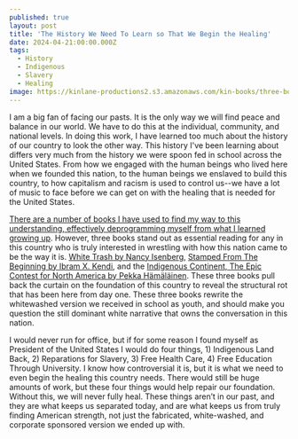 ```yaml
---
published: true
layout: post
title: 'The History We Need To Learn so That We Begin the Healing'
date: 2024-04-21:00:00.000Z
tags:
  - History
  - Indigenous
  - Slavery
  - Healing
image: https://kinlane-productions2.s3.amazonaws.com/kin-books/three-books-to-read.jpg
---
```

I am a big fan of facing our pasts. It is the only way we will find peace and balance in our world. We have to do this at the individual, community, and national levels. In doing this work, I have learned too much about the history of our country to look the other way. This history I've been learning about differs very much from the history we were spoon fed in school across the United States. From how we engaged with the human beings who lived here when we founded this nation, to the human beings we enslaved to build this country, to how capitalism and racism is used to control us--we have a lot of music to face before we can get on with the healing that is needed for the United States.

[There are a number of books I have used to find my way to this understanding, effectively deprogramming myself from what I learned growing up](https://kinlane.com/deprogramming/). However, three books stand out as essential reading for any in this country who is truly interested in wrestling with how this nation came to be the way it is. [White Trash by Nancy Isenberg](https://www.penguinrandomhouse.com/books/313197/white-trash-by-nancy-isenberg/), [Stamped From The Beginning by Ibram X. Kendi](https://www.ibramxkendi.com/stamped), and the [Indigenous Continent, The Epic Contest for North America by Pekka Hämäläinen](https://www.harvard.com/book/indigenous_continent/). These three books pull back the curtain on the foundation of this country to reveal the structural rot that has been here from day one. These three books rewrite the whitewashed version we received in school as youth, and should make you question the still dominant white narrative that owns the conversation in this nation.

I would never run for office, but if for some reason I found myself as President of the United States I would do four things, 1) Indigenous Land Back, 2) Reparations for Slavery, 3) Free Health Care, 4) Free Education Through University. I know how controversial it is, but it is what we need to even begin the healing this country needs. There would still be huge amounts of work, but these four things would help repair our foundation. Without this, we will never fully heal. These things aren’t in our past, and they are what keeps us separated today, and are what keeps us from truly finding American strength, not just the fabricated, white-washed, and corporate sponsored version we ended up with.